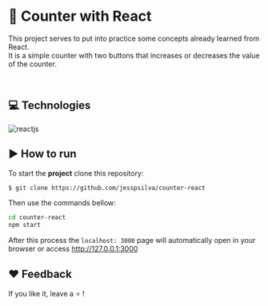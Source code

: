 # :1234: Counter with React

<p>This project serves to put into practice some concepts already learned from React.
<br>
It is a simple counter with two buttons that increases or decreases the value of the counter.</p>
<br>

## :computer: Technologies

![reactjs](https://img.shields.io/badge/-React-blue?logo=React&logoColor=white&style=for-the-badge)
<br>

## :arrow_forward: How to run
To start the **project** clone this repository:
```bash 
$ git clone https://github.com/jesspsilva/counter-react
```
Then use the commands bellow:
```bash
cd counter-react
npm start
```
After this process the `localhost: 3000` page will automatically open in your browser or access <a href="http://127.0.0.1:3000" target="_blank">http://127.0.0.1:3000</a>

## :heart: Feedback

If you like it, leave a :star: !
<br>

